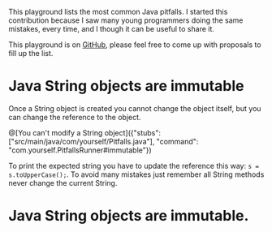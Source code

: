 This playground lists the most common Java pitfalls. I started this contribution because I saw many young programmers doing the same mistakes, every time, and I though it can be useful to share it.

This playground is on [GitHub](https://github.com), please feel free to come up with proposals to fill up the list.

# Java String objects are immutable
Once a String object is created you cannot change the object itself, but you can change the reference to the object.

@[You can't modify a String object]({"stubs": ["src/main/java/com/yourself/Pitfalls.java"], "command": "com.yourself.PitfallsRunner#immutable"})

To print the expected string you have to update the reference this way: `s = s.toUpperCase();`.
To avoid many mistakes just remember all String methods never change the current String.

# Java String objects are immutable.